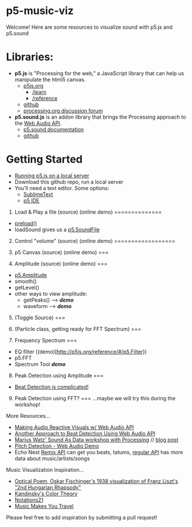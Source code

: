 p5-music-viz
============
Welcome! Here are some resources to visualize sound with p5.js and p5.sound

Libraries:
=============================
* **p5.js** is "Processing for the web," a JavaScript library that can help us manipulate the html5 canvas.
  * [p5js.org](http://p5js.org)
    * [/learn](http://p5js.org/learn)
    * [/reference](http://p5js.org/reference/)
  * [github](https://github.com/lmccart/p5.js)
  * [processing.org discussion forum](http://forum.processing.org/two/categories/p5-js)
* **p5.sound.js** is an addon library that brings the Processing approach to the [Web Audio API](http://w3.org/TR/webaudio/).
  * [p5.sound documentation](http://p5js.org/reference/#/libraries/p5.sound)
  * [github](https://github.com/therewasaguy/p5.sound)


Getting Started
===============
* [Running p5.js on a local server](https://github.com/lmccart/p5.js/wiki/Local-server)
* Download this github repo, run a local server
* You'll need a text editor. Some options:
  * [SublimeText](http://www.sublimetext.com/)
  * [p5 IDE](http://p5js.org/download/)

1. Load & Play a file (source) (online demo)
==============
* [preload()](http://p5js.org/reference/#/p5/preload)
* loadSound gives us a [p5.SoundFile](http://p5js.org/reference/#/p5.SoundFile)


2. Control "volume" (source) (online demo)
==================

3. p5 Canvas (source) (online demo)
===

4. Amplitude (source) (online demo)
===
* [p5.Amplitude](http://p5js.org/reference/#/p5.Amplitude)
* smooth()
* getLevel()
* other ways to view amplitude:
  * getPeaks()  --> ***demo***
  * waveform --> ***demo***

5. (Toggle Source)
===

6. (Particle class, getting ready for FFT Spectrum)
===

7. Frequency Spectrum
===
* EQ filter ((demo)[http://p5js.org/reference/#/p5.Filter])
* p5.FFT
* Spectrum Tool ***demo***

8. Peak Detection using Amplitude
===
* [Beat Detection is complicated!](http://stackoverflow.com/questions/657073/how-to-detect-bpm-of-the-song-by-programming)

9. Peak Detection using FFT?
===
...maybe we will try this during the workshop!

More Resources...
* [Making Audio Reactive Visuals w/ Web Audio API](http://www.airtightinteractive.com/2013/10/making-audio-reactive-visuals/)
* [Another Approach to Beat Detection Using Web Audio API](http://tech.beatport.com/2014/web-audio/beat-detection-using-web-audio/)
* [Marius Watz' Sound As Data workshop with Processing](https://github.com/mariuswatz/ITP2013Parametric/blob/master/ITP-workshops/20131111-ITP-Sound-As-Data/) // [blog post](httphttp://workshop.evolutionzone.com/2013/11/12/itp-sound-as-data-workshop-code/)
* [Pitch Detection - Web Audio Demo](https://webaudiodemos.appspot.com/pitchdetect/)
* Echo Nest [Remix API](http://echonest.github.io/remix/) can get you beats, tatums, [regular API](http://developer.echonest.com/docs/v4) has more data about music/artists/songs

Music Visualization Inspiration...
* [Optical Poem, Oskar Fischinger's 1938 visualization of Franz Liszt's "2nd Hungarian Rhapsody"](https://www.youtube.com/watch?v=they7m6YePo)
* [Kandinsky's Color Theory](http://lettersfrommunich.wikispaces.com/Kandinsky's+Color+Theory)
* [Notations21](http://www.notations21.net/)
* [Music Makes You Travel](http://www.openprocessing.org/sketch/138877)


Please feel free to add inspiration by submitting a pull request!
